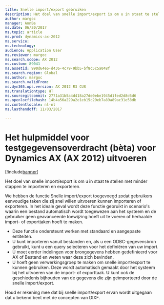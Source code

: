 ```yaml
---
title: Snelle import/export gebruiken
description: Het doel van snelle import/export is om u in staat te stellen met minder stappen te importeren en exporteren.
author: margoc
manager: AnnBe
ms.date: 06/20/2017
ms.topic: article
ms.prod: dynamics-ax-2012
ms.service: 
ms.technology: 
audience: Application User
ms.reviewer: margoc
ms.search.scope: AX 2012
ms.custom: 89041
ms.assetid: 990d64e6-d436-4c79-9bb5-bf8c5c5a048f
ms.search.region: Global
ms.author: margoc
ms.search.validFrom: 
ms.dyn365.ops.version: AX 2012 R3 CU8
ms.translationtype: HT
ms.sourcegitcommit: 2771a31b5a4d418a27de0ebe1945d1fed2d8d6d6
ms.openlocfilehash: 14b4a56a229a2e1eb15c29eb7a89a89ac31e58db
ms.contentlocale: nl-nl
ms.lasthandoff: 11/03/2017

---
```


# <a name="run-the-test-data-transfer-tool-beta-for-dynamics-ax-ax-2012"></a>Het hulpmiddel voor testgegevensoverdracht (bèta) voor Dynamics AX (AX 2012) uitvoeren

[!include[banner](../../includes/banner.md)]


Het doel van snelle import/export is om u in staat te stellen met minder stappen te importeren en exporteren.

We hebben de functie Snelle import/export toegevoegd zodat gebruikers eenvoudige taken die zij snel willen uitvoeren kunnen importeren of exporteren. In het ideale geval wordt deze functie gebruikt in scenario's waarin een bestand automatisch wordt toegewezen aan het systeem en de gebruiker geen geavanceerde toewijzing hoeft uit te voeren of herhaalde import- of exporttaken hoeft te maken.

-   Deze functie ondersteunt werken met standaard en aangepaste entiteiten.
-   U kunt importeren vanuit bestanden en, als u een ODBC-gegevensbron gebruikt, kunt u een query selecteren voor het definiëren van uw import.
-   U moet eerder indelingen voor brongegevens hebben gedefinieerd voor AX of Bestand en weten waar deze zich bevinden.
-   U hoeft geen verwerkingsgroep te maken om snelle import/export te kunnen gebruiken. Deze wordt automatisch gemaakt door het systeem bij het uitvoeren van de import- of exporttaak. U kunt ook de geschiedenis bijhouden van de gegevens die zijn geïmporteerd door de snelle import/export.

  Houd er rekening mee dat bij snelle import/export ervan wordt uitgegaan dat u bekend bent met de concepten van DIXF.




